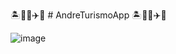 🏝️🚌🗽✈️🏨 # AndreTurismoApp 🏝️🚌🗽✈️🏨

![image](https://user-images.githubusercontent.com/126898837/235558626-01b7ffbd-c9bc-44ba-b2d8-ad88c2fc0cda.png)
